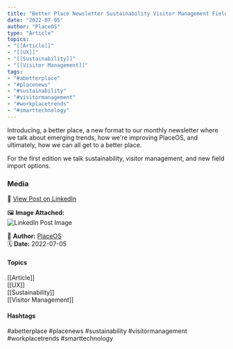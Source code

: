 ```yaml
---
title: "Better Place Newsletter Sustainability Visitor Management Field Import Trends"  
date: "2022-07-05"  
author: "PlaceOS"  
type: "Article"  
topics:  
- "[[Article]]"  
- "[[UX]]"  
- "[[Sustainability]]"  
- "[[Visitor Management]]"   
tags:  
- "#abetterplace"  
- "#placenews"  
- "#sustainability"  
- "#visitormanagement"  
- "#workplacetrends"  
- "#smarttechnology"  
---
```




Introducing, a better place, a new format to our monthly newsletter where we talk about emerging trends, how we're improving PlaceOS, and ultimately, how we can all get to a better place.

For the first edition we talk sustainability, visitor management, and new field import options.

### Media

🔗 [View Post on LinkedIn](https://www.linkedin.com/feed/update/urn:li:activity:6949888627933872128)  
  
🖼 **Image Attached:**  
![LinkedIn Post Image](https://media.licdn.com/dms/image/v2/D4D12AQH4gyt1iAD_Zg/article-cover_image-shrink_423_752/article-cover_image-shrink_423_752/0/1656982178357?e=1747267200&v=beta&t=PaKwVuNBn5J-VlG5q7BojKy9Kw5kYuTER2wze5t1O3s)  
  
👤 **Author:** [PlaceOS](https://www.linkedin.com/in/jonathanmcfarlane/)  
🗓️ **Date:** 2022-07-05

#### Topics

[[Article]]  
[[UX]]  
[[Sustainability]]  
[[Visitor Management]]  

#### Hashtags

#abetterplace #placenews #sustainability #visitormanagement #workplacetrends #smarttechnology